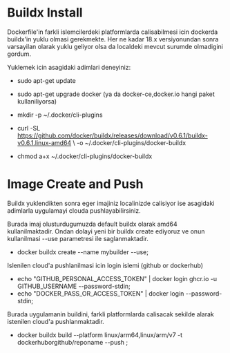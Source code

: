 # Buildx Install
Dockerfile'in farkli islemcilerdeki platformlarda calisabilmesi icin dockerda buildx'in yuklu olmasi gerekmekte.
Her ne kadar 18.x versiyonundan sonra varsayilan olarak yuklu geliyor olsa da localdeki mevcut surumde olmadigini gordum. 

Yuklemek icin asagidaki adimlari deneyiniz:

  * sudo apt-get update
    
  * sudo apt-get upgrade docker (ya da docker-ce,docker.io hangi paket kullaniliyorsa)
    
  * mkdir -p ~/.docker/cli-plugins
    
  * curl -SL https://github.com/docker/buildx/releases/download/v0.6.1/buildx-v0.6.1.linux-amd64 \ -o ~/.docker/cli-plugins/docker-buildx
  
  * chmod a+x ~/.docker/cli-plugins/docker-buildx


# Image Create and Push
Buildx yuklendikten sonra eger imajiniz localinizde calisiyor ise asagidaki adimlarla uygulamayi clouda pushlayabilirsiniz.

Burada imaj olusturdugumuzda default buildx olarak amd64 kullanilmaktadir. Ondan dolayi yeni bir buildx create ediyoruz ve onun kullanilmasi --use parametresi ile saglanmaktadir.
  * docker buildx create --name mybuilder --use;


Islenilen cloud'a pushlanilmasi icin login islemi (github or dockerhub) 
  * echo "GITHUB_PERSONAL_ACCESS_TOKEN" | docker login ghcr.io -u GITHUB_USERNAME --password-stdin;
  * echo "DOCKER_PASS_OR_ACCESS_TOKEN" | docker login --password-stdin;

Burada uygulamanin buildini, farkli platformlarda calisacak sekilde alarak istenilen cloud'a pushlanmaktadir. 
  * docker buildx build --platform linux/arm64,linux/arm/v7 -t dockerhuborgithub/reponame --push ;
